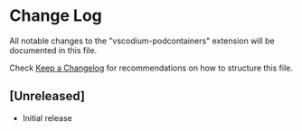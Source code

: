 # Change Log

All notable changes to the "vscodium-podcontainers" extension will be documented in this file.

Check [Keep a Changelog](http://keepachangelog.com/) for recommendations on how to structure this file.

## [Unreleased]

- Initial release